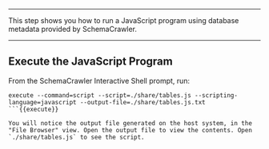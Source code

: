 -----

This step shows you how to run a JavaScript program using database metadata provided by SchemaCrawler.

-----

## Execute the JavaScript Program

From the SchemaCrawler Interactive Shell prompt, run:

```
execute --command=script --script=./share/tables.js --scripting-language=javascript --output-file=./share/tables.js.txt
```{{execute}}

You will notice the output file generated on the host system, in the "File Browser" view. Open the output file to view the contents. Open `./share/tables.js` to see the script.
